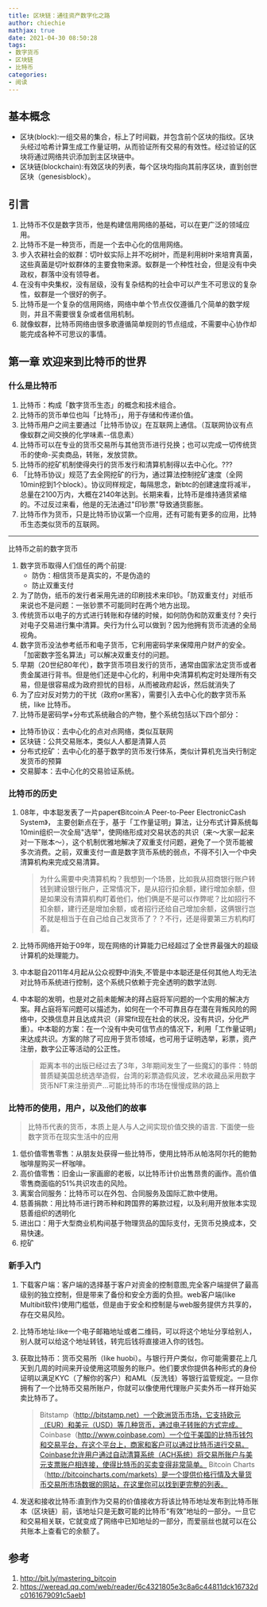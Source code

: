 ```yaml
---
title: 区块链：通往资产数字化之路
author: chiechie
mathjax: true
date: 2021-04-30 08:50:28
tags: 
- 数字货币
- 区块链
- 比特币
categories: 
- 阅读
---
```



## 基本概念

- 区块(block):一组交易的集合，标上了时间戳，并包含前个区块的指纹。区块头经过哈希计算生成工作量证明，从而验证所有交易的有效性。经过验证的区块将通过网络共识添加到主区块链中。
- 区块链(blockchain):有效区块的列表，每个区块均指向其前序区块，直到创世区块（genesisblock）。

## 引言

1. 比特币不仅是数字货币，他是构建信用网络的基础，可以在更广泛的领域应用。
2. 比特币不是一种货币，而是一个去中心化的信用网络。
3. 步入农耕社会的蚁群：切叶蚁实际上并不吃树叶，而是利用树叶来培育真菌，这些真菌是切叶蚁群体的主要食物来源。蚁群是一个种性社会，但是没有中央政权，群落中没有领导者。
4. 在没有中央集权，没有层级，没有复杂结构的社会中可以产生不可思议的复杂性，蚁群是一个很好的例子。
5. 比特币是一个复杂的信用网络，网络中单个节点仅仅遵循几个简单的数学规则，并且不需要很复杂或者信用机制。
6. 就像蚁群，比特币网络由很多歌遵循简单规则的节点组成，不需要中心协作却能完成各种不可思议的事情。


## 第一章 欢迎来到比特币的世界

### 什么是比特币

1. 比特币：构成「数字货币生态」的概念和技术组合。
2. 比特币的货币单位也叫「比特币」，用于存储和传递价值。
3. 比特币用户之间主要通过「比特币协议」在互联网上通信。（互联网协议有点像蚁群之间交换的化学味素--信息素）
4. 比特币可以在专业的货币交易所与其他货币进行兑换；也可以完成一切传统货币的使命-买卖商品，转账，发放贷款。
5. 比特币的挖矿机制使得央行的货币发行和清算机制得以去中心化。???
6. 「比特币协议」规范了去全网挖矿的行为，通过算法控制挖矿速度（全网10min挖到1个block）。协议同样规定，每隔思念，新btc的创建速度将减半，总量在2100万内，大概在2140年达到。长期来看，比特币是维持通货紧缩的。不过反过来看，他是的无法通过"印钞票"导致通货膨胀。
7. 比特币作为货币，只是比特币协议第一个应用，还有可能有更多的应用，比特币生态类似货币的互联网。

---
比特币之前的数字货币

1. 数字货币取得人们信任的两个前提:
    - 防伪：相信货币是真实的，不是伪造的
    - 防止双重支付
2. 为了防伪，纸币的发行者采用先进的印刷技术来印钞。「防双重支付」对纸币来说也不是问题：一张钞票不可能同时在两个地方出现。
3. 传统货币以电子的方式进行转账和存储的时候，如何防伪和防双重支付？央行对电子交易进行集中清算。央行为什么可以做到？因为他拥有货币流通的全局视角。
4. 数字货币没法参考纸币和电子货币，它利用密码学来保障用户财产的安全。「加密数字签名算法」可以解决双重支付的问题。
5. 早期（20世纪80年代），数字货币项目发行的货币，通常由国家法定货币或者贵金属进行背书。但是他们还是中心化的，利用中央清算机构定时处理所有交易，但是很容易成为政府担忧的目标，从而被政府起诉，然后就消失了
6. 为了应对反对势力的干扰（政府or黑客），需要引入去中心化的数字货币系统，like 比特币。
7. 比特币是密码学+分布式系统融合的产物，整个系统包括以下四个部分：

- 比特币协议：去中心化的点对点网络，类似互联网
- 区块链：公共交易账本，类似人人都是清算人员
- 分布式挖矿：去中心化的基于数学的货币发行体系，类似计算机充当央行制定发货币的预算
- 交易脚本：去中心化的交易验证系统。


### 比特币的历史

1. 08年，中本聪发表了一片paper《Bitcoin:A Peer-to-Peer ElectronicCash System》，
主要创新点在于，基于「工作量证明」算法，让分布式计算系统每10min组织一次全局"选举"，使网络形成对交易状态的共识（来～大家一起来对一下账本～），这个机制优雅地解决了双重支付问题，避免了一个货币能被多次消费。之前，双重支付一直是数字货币系统的弱点，不得不引入一个中央清算机构来完成交易清算。
    
    > 为什么需要中央清算机构？我想到一个场景，比如我从招商银行账户转钱到建设银行账户，正常情况下，是从招行扣余额，建行增加余额，但是如果没有清算机构盯着他们，他们俩是不是可以作弊呢？比如招行不扣余额，建行还是增加余额，或者招行还给自己增加余额，这俩银行岂不就是相当于在自己给自己发货币了？？不行，还是得要第三方机构盯着。
2. 比特币网络开始于09年，现在网络的计算能力已经超过了全世界最强大的超级计算机的处理能力。
3. 中本聪自2011年4月起从公众视野中消失,不管是中本聪还是任何其他人均无法对比特币系统进行控制，这个系统只依赖于完全透明的数学法则.
4. 中本聪的发明，也是对之前未能解决的拜占庭将军问题的一个实用的解决方案。拜占庭将军问题可以描述为，如何在一个不可靠且存在潜在背叛风险的网络中，交换信息并且达成共识（非常fit现在社会的状况，没有共识，分化严重）。中本聪的方案：在一个没有中央可信节点的情况下，利用「工作量证明」来达成共识。方案的除了可应用于货币领域，也可用于证明选举，彩票，资产注册，数字公正等活动的公正性。
    
    > 距离本书的出版已经过去了3年，3年期间发生了一些魔幻的事件：特朗普质疑美国总统选举造假，台湾的彩票造假风波，艺术收藏品采用数字货币NFT来注册资产...可能比特币的市场在慢慢成熟的路上

### 比特币的使用，用户，以及他们的故事

> 比特币代表的货币，本质上是人与人之间实现价值交换的语言. 下面使一些数字货币在现实生活中的应用

1. 低价值零售零售：从朋友处获得一些比特币，使用比特币从帕洛阿尔托的鲍勃咖啡屋购买一杯咖啡。
2. 高价值零售：旧金山一家画廊的老板，以比特币计价出售昂贵的画作。高价值零售商面临的51%共识攻击的风险。
3. 离案合同服务：比特币可以在外包、合同服务及国际汇款中使用。
4. 慈善捐款：用比特币进行跨币种和跨国界的筹款过程，以及利用开放账本实现慈善组织的透明化
5. 进出口：用于大型商业机构间基于物理货品的国际支付，无货币兑换成本，交易快速。
6. 挖矿

### 新手入门

1. 下载客户端：客户端的选择基于客户对资金的控制意图,完全客户端提供了最高级别的独立控制，但是带来了备份和安全方面的负担。web客户端(like Multibit软件)使用门槛低，但是由于安全和控制是与web服务提供方共享的，存在交易风险。
2. 比特币地址:like一个电子邮箱地址或者二维码，可以将这个地址分享给别人，别人就可以给这个地址转钱，转完后钱将直接进入你的钱包。
3. 获取比特币：货币交易所（like huobi）。与银行开户类似，你可能需要花上几天到几周的时间来开设使用这项服务的账户。他们要求你提供各种形式的身份证明以满足KYC（了解你的客户）和AML（反洗钱）等银行监管规定。一旦你拥有了一个比特币交易所账户，你就可以像使用代理账户买卖外币一样开始买卖比特币了。
   
   > Bitstamp（http://bitstamp.net）一个欧洲货币市场，它支持欧元（EUR）和美元（USD）等几种货币，通过电子转账的方式完成。
   > Coinbase（http://www.coinbase.com）一个位于美国的比特币钱包和交易平台，在这个平台上，商家和客户可以通过比特币进行交易。Coinbase允许用户通过自动清算系统（ACH系统）将交易所账户与美元支票账户相连接，使得比特币的买卖变得非常简单。
   > Bitcoin Charts（http://bitcoincharts.com/markets）是一个提供价格行情及大量货币交易所市场数据的网站，在这里你可以找到更完整的列表。
5. 发送和接收比特币:直到作为交易的价值接收方将该比特币地址发布到比特币账本（区块链）前，该地址只是无数可能的比特币“有效”地址的一部分。一旦它和交易相关联，它就变成了网络中已知地址的一部分，而爱丽丝也就可以在公共账本上查看它的余额了。


## 参考
1. http://bit.ly/mastering_bitcoin
2. https://weread.qq.com/web/reader/6c4321805e3c8a6c44811dck16732dc0161679091c5aeb1